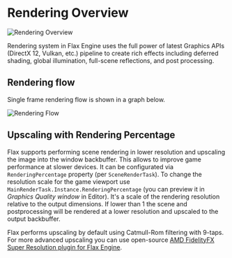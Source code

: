 
# Rendering Overview

![Rendering Overview](media/title.jpg)

Rendering system in Flax Engine uses the full power of latest Graphics APIs (DirectX 12, Vulkan, etc.) pipeline to create rich effects including deferred shading, global illumination, full-scene reflections, and post processing.

## Rendering flow

Single frame rendering flow is shown in a graph below.

![Rendering Flow](media/RenderingFlow.jpg)

## Upscaling with Rendering Percentage

Flax supports performing scene rendering in lower resolution and upscaling the image into the window backbuffer. This allows to improve game performance at slower devices. It can be configurated via `RenderingPercentage` property (per `SceneRenderTask`). To change the resolution scale for the game viewport use `MainRenderTask.Instance.RenderingPercentage` (you can preview it in *Graphics Quality window* in Editor). It's a scale of the rendering resolution relative to the output dimensions. If lower than 1 the scene and postprocessing will be rendered at a lower resolution and upscaled to the output backbuffer.

Flax performs upscaling by default using Catmull-Rom filtering with 9-taps. For more advanced upscaling you can use open-source [AMD FidelityFX Super Resolution plugin for Flax Engine](https://github.com/FlaxEngine/FidelityFX-FSR).
